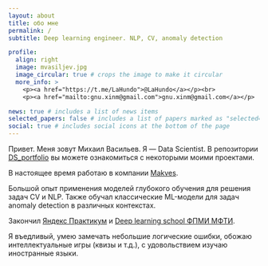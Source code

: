 ```yaml
---
layout: about
title: обо мне
permalink: /
subtitle: Deep learning engineer. NLP, CV, anomaly detection

profile:
  align: right
  image: mvasiljev.jpg
  image_circular: true # crops the image to make it circular
  more_info: >
    <p><a href="https://t.me/LaHundo">@LaHundo</a></p><br>
    <p><a href="mailto:gnu.xinm@gmail.com">gnu.xinm@gmail.com</a></p>

news: true # includes a list of news items
selected_papers: false # includes a list of papers marked as "selected={true}"
social: true # includes social icons at the bottom of the page
---
```


Привет. Меня зовут Михаил Васильев. Я — Data Scientist. В репозитории [DS_portfolio](https://github.com/onixlas/DS_portfolio) вы можете ознакомиться с некоторыми моими проектами.

В настоящее время работаю в компании [Makves](https://makves.ru/).

Большой опыт применения моделей глубокого обучения для решения задач CV и NLP. Также обучал классические ML-модели для задач anomaly detection в различных контекстах.

Закончил [Яндекс Практикум](https://practicum.yandex.ru/) и [Deep learning school ФПМИ МФТИ](https://dls.samcs.ru/).

Я въедливый, умею замечать небольшие логические ошибки, обожаю интеллектуальные игры (квизы и т.д.), с удовольствием изучаю иностранные языки.
